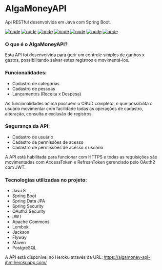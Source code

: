 # AlgaMoneyAPI
Api RESTful desenvolvida em Java com Spring Boot.

[![node](https://img.shields.io/badge/Java-1.8.0-lightgray.svg)](https://www.java.com/pt_BR/download/)
[![node](https://img.shields.io/badge/Maven-3.5.4-steelblue.svg)](https://maven.apache.org/download.cgi)
[![node](https://img.shields.io/badge/Plugin-Lombok_1.18.4-indianRed.svg)](https://projectlombok.org/)
[![node](https://img.shields.io/badge/SpringBoot-1.5.3--RELEASE-green.svg)](http://spring.io/projects/spring-boot)
[![node](https://img.shields.io/badge/Database-PostgreSQL--11.2-blue.svg)](https://www.postgresql.org/download/)
[![node](https://img.shields.io/badge/Security-Oauth--2-black.svg)](https://oauth.net/2/)
[![node](https://img.shields.io/badge/Security-JWT-purple.svg)](https://jwt.io/)

### O que é o AlgaMoneyAPI?
Esta API foi desenvolvida para gerir um controle simples de ganhos x gastos, possibilitando salvar estes registros e movimentá-los.

### Funcionalidades: 
- Cadastro de categorias
- Cadastro de pessoas
- Lançamentos (Receita x Despesa)

As funcionalidades acima possuem o CRUD completo, o que possibilita o usuário movimentar com facilidade todas as operações de cadastro, alteração, consulta e exclusão de registros.

### Segurança da API:
- Cadastro de usuário
- Cadastro de permissões de acesso
- Cadastro de permissões de acesso x usuário

A API está habilitada para funcionar com HTTPS e todas as requisições são movimentadas com AccessToken e RefreshToken gerenciado pelo OAuth2 com JWT.

### Tecnologias utilizadas no projeto:
 - Java 8
 - Spring Boot
 - Spring Data JPA
 - Spring Security
 - OAuth2 Security
 - JWT
 - Apache Commons
 - Lombok
 - Jackson
 - Flyway
 - Maven
 - PostgreSQL
 
 A API está disponível no Heroku através da URL: https://algamoney-api-jhm.herokuapp.com/
